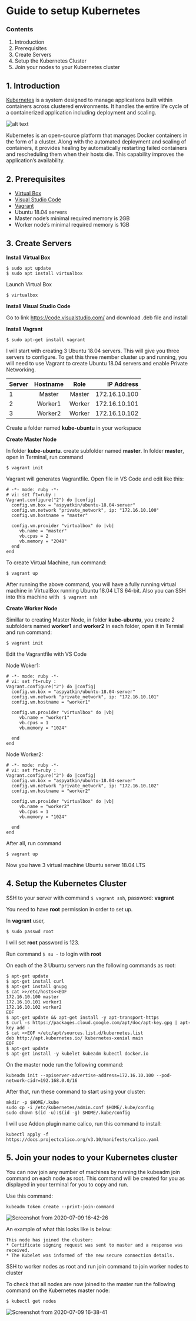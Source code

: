# Guide to setup Kubernetes
### Contents
1. Introduction
2. Prerequisites
3. Create Servers
4. Setup the Kubernetes Cluster
5. Join your nodes to your Kubernetes cluster

## 1. Introduction
[Kubernetes](https://kubernetes.io/) is a system designed to manage applications built within containers across clustered environments. It handles the entire life cycle of a containerized application including deployment and scaling.

![alt text](https://techvccloud.mediacdn.vn/zoom/650_406/2018/10/15/kubernetes-15395717142261348450270-0-57-799-1479-crop-1539571719483162513005.png)

Kubernetes is an open-source platform that manages Docker containers in the form of a cluster. Along with the automated deployment and scaling of containers, it provides healing by automatically restarting failed containers and rescheduling them when their hosts die. This capability improves the application’s availability.

## 2. Prerequisites
+ [Virtual Box](https://www.virtualbox.org/)
+ [Visual Studio Code](https://code.visualstudio.com/)
+ [Vagrant](https://www.vagrantup.com/)
+ Ubuntu 18.04 servers 
+ Master node’s minimal required memory is 2GB
+ Worker node’s minimal required memory is 1GB

## 3. Create Servers

**Install Virtual Box**
```
$ sudo apt update
$ sudo apt install virtualbox
```
Launch Virtual Box

```
$ virtualbox
```
**Install Visual Studio Code**

Go to link https://code.visualstudio.com/ and download .deb file and install

**Install Vagrant**

```
$ sudo apt-get install vagrant
```


I will start with creating 3 Ubuntu 18.04 servers. This will give you three servers to configure. To get this three member cluster up and running, you will need to use Vagrant to create Ubuntu 18.04 servers and enable Private Networking.

| Server  | Hostname   |  Role |IP Address     |
| ------- |:----------:|:-----:|--------------:|
| 1       | Master     | Master| 172.16.10.100 |
| 2       | Worker1    | Worker| 172.16.10.101 |
| 3       | Worker2    | Worker| 172.16.10.102 |

Create a folder named **kube-ubuntu** in your workspace

**Create Master Node**

In folder **kube-ubuntu**. create subfolder named **master**. In folder **master**, open in Terminal, run command
```
$ vagrant init
```
Vagrant will generates Vagrantfile. Open file in VS Code and edit like this:

```
# -*- mode: ruby -*-
# vi: set ft=ruby :
Vagrant.configure("2") do |config|
  config.vm.box = "aspyatkin/ubuntu-18.04-server"
  config.vm.network "private_network", ip: "172.16.10.100"
  config.vm.hostname = "master"

  config.vm.provider "virtualbox" do |vb|
     vb.name = "master"
     vb.cpus = 2
     vb.memory = "2048"
  end
end
```
To create Virtual Machine, run command:
```
$ vagrant up
```

After running the above command, you will have a fully running virtual machine in VirtualBox running Ubuntu 18.04 LTS 64-bit. Also you can SSH into this machine with ``` $ vagrant ssh```

**Create Worker Node**

Simillar to creating Master Node, in folder **kube-ubuntu**, you create 2 subfolders named **worker1** and **worker2**
In each folder, open it in Termial and run command:
```
$ vagrant init
```
Edit the Vagrantfile with VS Code

Node Woker1:


```
# -*- mode: ruby -*-
# vi: set ft=ruby :
Vagrant.configure("2") do |config|
  config.vm.box = "aspyatkin/ubuntu-18.04-server"
  config.vm.network "private_network", ip: "172.16.10.101"
  config.vm.hostname = "worker1"

  config.vm.provider "virtualbox" do |vb|
     vb.name = "worker1"
     vb.cpus = 1
     vb.memory = "1024"
 
  end
end
```

Node Worker2:

```
# -*- mode: ruby -*-
# vi: set ft=ruby :
Vagrant.configure("2") do |config|
  config.vm.box = "aspyatkin/ubuntu-18.04-server"
  config.vm.network "private_network", ip: "172.16.10.102"
  config.vm.hostname = "worker2"

  config.vm.provider "virtualbox" do |vb|
     vb.name = "worker2"
     vb.cpus = 1
     vb.memory = "1024"
 
  end
end
```

After all, run command 
```
$ vagrant up
```
Now you have 3 virtual machine Ubuntu server 18.04 LTS 

## 4. Setup the Kubernetes Cluster

SSH to your server with command ```$ vagrant ssh```, password: **vagrant**

You need to have **root** permission in order to set up.

In **vagrant** user, 
```
$ sudo passwd root
```
I will set **root** password is 123.

Run command ```$ su -```  to login with **root**

On each of the 3 Ubuntu servers run the following commands as root:
```
$ apt-get update
$ apt-get install curl
$ apt-get install gnupg
$ cat >>/etc/hosts<<EOF
172.16.10.100 master
172.16.10.101 worker1
172.16.10.102 worker2
EOF
$ apt-get update && apt-get install -y apt-transport-https
$ curl -s https://packages.cloud.google.com/apt/doc/apt-key.gpg | apt-key add -
$ cat <<EOF >/etc/apt/sources.list.d/kubernetes.list
deb http://apt.kubernetes.io/ kubernetes-xenial main
EOF
$ apt-get update
$ apt-get install -y kubelet kubeadm kubectl docker.io
```
On the master node run the following command:
```
kubeadm init --apiserver-advertise-address=172.16.10.100 --pod-network-cidr=192.168.0.0/16
```
After that, run these command to start using your cluster:

```
mkdir -p $HOME/.kube
sudo cp -i /etc/kubernetes/admin.conf $HOME/.kube/config
sudo chown $(id -u):$(id -g) $HOME/.kube/config
```

I will use Addon plugin name calico, run this command to install:
```
kubectl apply -f https://docs.projectcalico.org/v3.10/manifests/calico.yaml
```

## 5. Join your nodes to your Kubernetes cluster
You can now join any number of machines by running the kubeadm join command on each node as root. This command will be created for you as displayed in your terminal for you to copy and run. 

Use this command:
```
kubeadm token create --print-join-command
```

![Screenshot from 2020-07-09 16-42-26](https://user-images.githubusercontent.com/32956424/87024431-4ebe3480-c203-11ea-8a50-1483712808ec.png)


An example of what this looks like is below:
```
This node has joined the cluster:
* Certificate signing request was sent to master and a response was received.
* The Kubelet was informed of the new secure connection details.
```


SSH to worker nodes as root and run join command to join worker nodes to cluster


To check that all nodes are now joined to the master run the following command on the Kubernetes master node:
```
$ kubectl get nodes
```

![Screenshot from 2020-07-09 16-38-41](https://user-images.githubusercontent.com/32956424/87024123-e8d1ad00-c202-11ea-8d64-83e9025d0a56.png)




